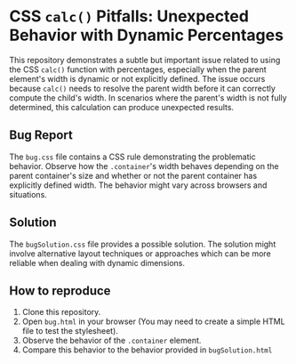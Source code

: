 # CSS `calc()` Pitfalls: Unexpected Behavior with Dynamic Percentages

This repository demonstrates a subtle but important issue related to using the CSS `calc()` function with percentages, especially when the parent element's width is dynamic or not explicitly defined.  The issue occurs because `calc()` needs to resolve the parent width before it can correctly compute the child's width. In scenarios where the parent's width is not fully determined, this calculation can produce unexpected results.

## Bug Report

The `bug.css` file contains a CSS rule demonstrating the problematic behavior.  Observe how the `.container`'s width behaves depending on the parent container's size and whether or not the parent container has explicitly defined width.  The behavior might vary across browsers and situations.

## Solution

The `bugSolution.css` file provides a possible solution. The solution might involve alternative layout techniques or approaches which can be more reliable when dealing with dynamic dimensions. 

## How to reproduce

1. Clone this repository.
2. Open `bug.html` in your browser (You may need to create a simple HTML file to test the stylesheet).
3. Observe the behavior of the `.container` element.
4. Compare this behavior to the behavior provided in `bugSolution.html`